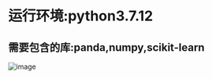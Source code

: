 # 运行环境:python3.7.12
## 需要包含的库:panda,numpy,scikit-learn
![image](https://github.com/user-attachments/assets/a2734db9-6ccb-4c66-9cd5-fae5dc3fcf6f)
